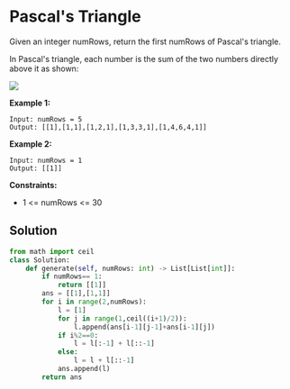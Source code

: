 <h1>Pascal's Triangle</h1>

<p>
Given an integer numRows, return the first numRows of Pascal's triangle.

In Pascal's triangle, each number is the sum of the two numbers directly above it as shown:

<img src="https://upload.wikimedia.org/wikipedia/commons/0/0d/PascalTriangleAnimated2.gif">

<b>Example 1:</b>

    Input: numRows = 5
    Output: [[1],[1,1],[1,2,1],[1,3,3,1],[1,4,6,4,1]]
    
<b>Example 2:</b>

    Input: numRows = 1
    Output: [[1]]
    
<b>Constraints:</b>

- 1 <= numRows <= 30

<h2>Solution</h2>

```python
from math import ceil
class Solution:
    def generate(self, numRows: int) -> List[List[int]]:
        if numRows== 1:
            return [[1]]
        ans = [[1],[1,1]]
        for i in range(2,numRows):
            l = [1]
            for j in range(1,ceil((i+1)/2)):
                l.append(ans[i-1][j-1]+ans[i-1][j])
            if i%2==0:
                l = l[:-1] + l[::-1]
            else:
                l = l + l[::-1]
            ans.append(l)
        return ans
```
